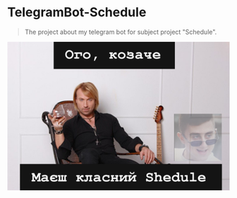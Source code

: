 # TelegramBot-Schedule

> The project about my telegram bot for subject project "Schedule".

![image](https://github.com/Wizak/TelegramBot-Schedule/blob/master/Program/static/%D0%B2%D0%B8%D0%BD%D0%BD%D0%B8%D0%BA.png?raw=true)
